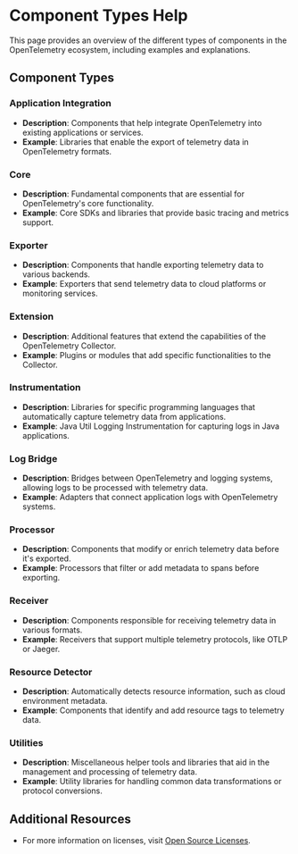 # Component Types Help

This page provides an overview of the different types of components in the OpenTelemetry ecosystem, including examples and explanations.

## Component Types

### Application Integration
- **Description**: Components that help integrate OpenTelemetry into existing applications or services.
- **Example**: Libraries that enable the export of telemetry data in OpenTelemetry formats.

### Core
- **Description**: Fundamental components that are essential for OpenTelemetry's core functionality.
- **Example**: Core SDKs and libraries that provide basic tracing and metrics support.

### Exporter
- **Description**: Components that handle exporting telemetry data to various backends.
- **Example**: Exporters that send telemetry data to cloud platforms or monitoring services.

### Extension
- **Description**: Additional features that extend the capabilities of the OpenTelemetry Collector.
- **Example**: Plugins or modules that add specific functionalities to the Collector.

### Instrumentation
- **Description**: Libraries for specific programming languages that automatically capture telemetry data from applications.
- **Example**: Java Util Logging Instrumentation for capturing logs in Java applications.

### Log Bridge
- **Description**: Bridges between OpenTelemetry and logging systems, allowing logs to be processed with telemetry data.
- **Example**: Adapters that connect application logs with OpenTelemetry systems.

### Processor
- **Description**: Components that modify or enrich telemetry data before it's exported.
- **Example**: Processors that filter or add metadata to spans before exporting.

### Receiver
- **Description**: Components responsible for receiving telemetry data in various formats.
- **Example**: Receivers that support multiple telemetry protocols, like OTLP or Jaeger.

### Resource Detector
- **Description**: Automatically detects resource information, such as cloud environment metadata.
- **Example**: Components that identify and add resource tags to telemetry data.

### Utilities
- **Description**: Miscellaneous helper tools and libraries that aid in the management and processing of telemetry data.
- **Example**: Utility libraries for handling common data transformations or protocol conversions.

## Additional Resources
- For more information on licenses, visit [Open Source Licenses](https://opensource.org/licenses).
